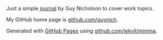 Just a simple
[journal](https://guynich.github.io/)
by Guy Nicholson to cover work topics.

My GitHub home page is
[github.com/guynich](https://github.com/guynich).

Generated with
[GitHub Pages](https://pages.github.com)
using
[github.com/jekyll/minima](https://github.com/jekyll/minima).

